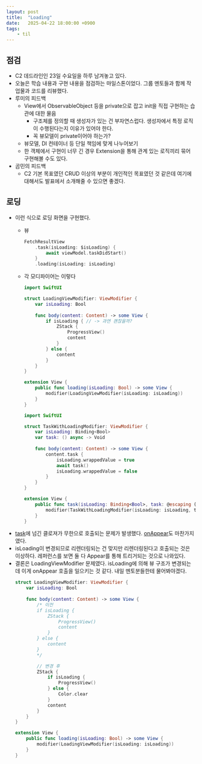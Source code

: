 ```yaml
---
layout: post
title:  "Loading"
date:   2025-04-22 18:00:00 +0900
tags:
    - til
---
```


## 점검

- C2 데드라인인 23일 수요일을 하루 남겨놓고 있다.
- 오늘은 학습 내용과 구현 내용을 점검하는 마일스톤이었다. 그룹 멘토들과 함께 작업물과 코드를 리뷰했다.
- 루미의 피드백
    - View에서 ObservableObject 등을 private으로 잡고 init을 직접 구현하는 습관에 대한 물음
        - 구조체를 정의할 때 생성자가 있는 건 부자연스럽다. 생성자에서 특정 로직이 수행된다는지 이유가 있어야 한다.
        - 꼭 뷰모델이 private이어야 하는가? 
    - 뷰모델, DI 컨테이너 등 단일 책임에 맞게 나누어보기
    - 한 객체에서 구현이 너무 긴 경우 Extension을 통해 관계 있는 로직끼리 묶어 구현해볼 수도 있다.
- 곰민의 피드백
    - C2 기본 목표였던 CRUD 이상의 부분이 개인적인 목표였던 것 같은데 여기에 대해서도 발표에서 소개해줄 수 있으면 좋겠다.

## 로딩

- 이런 식으로 로딩 화면을 구현했다.
    - 뷰
        ```swift
        FetchResultView
            .task(isLoading: $isLoading) {
                await viewModel.taskDidStart()
            }
            .loading(isLoading: isLoading)
        ```
    - 각 모디파이어는 이렇다
        ```swift
        import SwiftUI

        struct LoadingViewModifier: ViewModifier {
            var isLoading: Bool
            
            func body(content: Content) -> some View {
                if isLoading { // -> 과연 괜찮을까?
                    ZStack {
                        ProgressView()
                        content
                    }
                } else {
                    content
                }
            }
        }

        extension View {
            public func loading(isLoading: Bool) -> some View {
                modifier(LoadingViewModifier(isLoading: isLoading))
            }
        }
        ```

        ```swift
        import SwiftUI

        struct TaskWithLoadingModifier: ViewModifier {
            var isLoading: Binding<Bool>
            var task: () async -> Void
            
            func body(content: Content) -> some View {
                content.task {
                    isLoading.wrappedValue = true
                    await task()
                    isLoading.wrappedValue = false
                }
            }
        }

        extension View {
            public func task(isLoading: Binding<Bool>, task: @escaping () async -> Void) -> some View {
                modifier(TaskWithLoadingModifier(isLoading: isLoading, task: task))
            }
        }
        ```
- [task](https://developer.apple.com/documentation/swiftui/view/task(priority:_:))에 넘긴 클로져가 무한으로 호출되는 문제가 발생했다. [onAppear](https://developer.apple.com/documentation/swiftui/view/onappear(perform:))도 마찬가지 였다.
- isLoading이 변경되므로 리렌더링되는 건 맞지만 리렌더링된다고 호출되는 것은 이상하다. 레퍼런스를 보면 둘 다 Appear를 통해 트리거되는 것으로 나와있다.
- 결론은 LoadingViewModifier 문제였다. isLoading에 의해 뷰 구조가 변경되는데 이게 onAppear 호출을 일으키는 것 같다. 내일 멘토분들한테 물어봐야겠다.
    ```swift
    struct LoadingViewModifier: ViewModifier {
        var isLoading: Bool
        
        func body(content: Content) -> some View {
            /* 이전
            if isLoading {
                ZStack {
                    ProgressView()
                    content
                }
            } else {
                content
            }
            */

            // 변경 후
            ZStack {
                if isLoading {
                    ProgressView()
                } else {
                    Color.clear
                }
                content
            }
        }
    }

    extension View {
        public func loading(isLoading: Bool) -> some View {
            modifier(LoadingViewModifier(isLoading: isLoading))
        }
    }
    ```